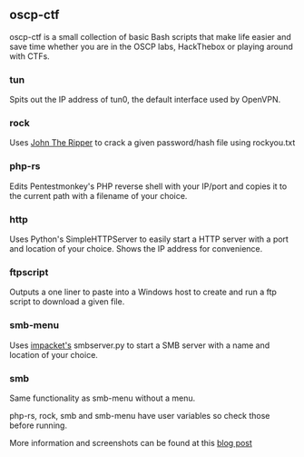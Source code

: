 ## oscp-ctf 

oscp-ctf is a small collection of basic Bash scripts that make life easier and save time whether you are in the OSCP labs, HackThebox or playing around with CTFs.

### tun
Spits out the IP address of tun0, the default interface used by OpenVPN.

### rock
Uses [John The Ripper](https://github.com/magnumripper/JohnTheRipper) to crack a given password/hash file using rockyou.txt

### php-rs
Edits Pentestmonkey's PHP reverse shell with your IP/port and copies it to the current path with a filename of your choice.

### http
Uses Python's SimpleHTTPServer to easily start a HTTP server with a port and location of your choice. Shows the IP address for convenience.

### ftpscript
Outputs a one liner to paste into a Windows host to create and run a ftp script to download a given file.

### smb-menu 
Uses [impacket's](https://github.com/SecureAuthCorp/impacket) smbserver.py to start a SMB server with a name and location of your choice. 

### smb
Same functionality as smb-menu without a menu.

php-rs, rock, smb and smb-menu have user variables so check those before running.

More information and screenshots can be found at this [blog post](https://www.t3chnocat.com/oscp-ctf-scripts/)



